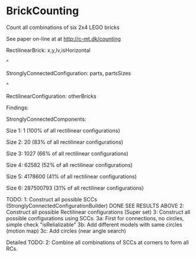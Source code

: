 # BrickCounting
Count all combinations of six 2x4 LEGO bricks

See paper on-line at at http://c-mt.dk/counting

RectilinearBrick: x,y,lv,isHorizontal

^

StronglyConnectedConfiguration: parts, partsSizes

^

RectilinearConfiguration: otherBricks


Findings:

 StronglyConnectedComponents:

  Size 1: 1 (100% of all rectilinear configurations)

  Size 2: 20 (83% of all rectilinear configurations)

  Size 3: 1027 (66% of all rectilinear configurations)

  Size 4: 62582 (52% of all rectilinear configurations)

  Size 5: 4178600 (41% of all rectilinear configurations)

  Size 6: 287500793 (31% of all rectilinear configurations)


 
TODO:
1: Construct all possible SCCs (StronglyConnectedConfigurationBuilder) DONE SEE RESULTS ABOVE
2: Construct all possible Rectilinear configurations (Super set)
3: Construct all possible configurations using SCCs.
 3a: First for connections, no circles, simple check "isRelializable"
 3b: Add different models with same circles (motion map)
 3c: Add circles (near angle search)

Detailed TODO:
2:
 Combine all combinations of SCCs at corners to form all RCs.